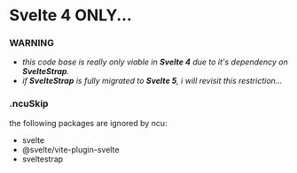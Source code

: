 # Svelte 4 ONLY...

### WARNING

- _this code base is really only viable in **Svelte 4** due to it's dependency on **SvelteStrap**._  
- _if **SvelteStrap** is fully migrated to **Svelte 5**, i will revisit this restriction..._

### .ncuSkip

the following packages are ignored by ncu:

- svelte
- @svelte/vite-plugin-svelte
- sveltestrap



